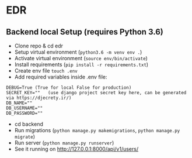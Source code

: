 # EDR

## Backend local Setup (requires Python 3.6)

- Clone repo & cd edr
- Setup virtual environment (`python3.6 -m venv env .`)
- Activate virtual environment (`source env/bin/activate`)
- Install requirements (`pip install -r requirements.txt`)
- Create env file `touch .env`
- Add required variables inside .env file:

```
DEBUG=True (True for local False for production)
SECRET_KEY=""   (use django project secret key here, can be generated via https://djecrety.ir/)
DB_NAME=""
DB_USERNAME=""
DB_PASSWORD=""
```

- cd backend
- Run migrations (`python manage.py makemigrations`, `python manage.py migrate`)
- Run server (`python manage.py runserver`)
- See it running on http://127.0.0.1:8000/api/v1/users/
